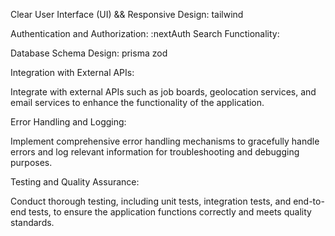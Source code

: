 
Clear User Interface (UI) && Responsive Design:
        tailwind

Authentication and Authorization:
    :nextAuth
Search Functionality:

Database Schema Design:
    prisma
    zod

Integration with External APIs:

Integrate with external APIs such as job boards, geolocation services, and email services to enhance the functionality of the application.

Error Handling and Logging:

Implement comprehensive error handling mechanisms to gracefully handle errors and log relevant information for troubleshooting and debugging purposes.

Testing and Quality Assurance:

Conduct thorough testing, including unit tests, integration tests, and end-to-end tests, to ensure the application functions correctly and meets quality standards.
